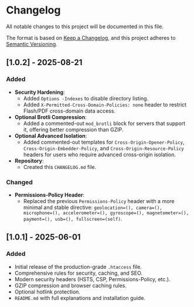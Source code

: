 # Changelog

All notable changes to this project will be documented in this file.

The format is based on [Keep a Changelog](https://keepachangelog.com/en/1.0.0/),
and this project adheres to [Semantic Versioning](https://semver.org/spec/v2.0.0.html).

## [1.0.2] - 2025-08-21

### Added
- **Security Hardening**:
    - Added `Options -Indexes` to disable directory listing.
    - Added `X-Permitted-Cross-Domain-Policies: none` header to restrict Flash/PDF cross-domain data access.
- **Optional Brotli Compression**:
    - Added a commented-out `mod_brotli` block for servers that support it, offering better compression than GZIP.
- **Optional Advanced Isolation**:
    - Added commented-out templates for `Cross-Origin-Opener-Policy`, `Cross-Origin-Embedder-Policy`, and `Cross-Origin-Resource-Policy` headers for users who require advanced cross-origin isolation.
- **Repository**:
    - Created this `CHANGELOG.md` file.

### Changed
- **Permissions-Policy Header**:
    - Replaced the previous `Permissions-Policy` header with a more minimal and stable directive: `geolocation=(), camera=(), microphone=(), accelerometer=(), gyroscope=(), magnetometer=(), payment=(), usb=(), fullscreen=(self)`.

## [1.0.1] - 2025-06-01

### Added
- Initial release of the production-grade `.htaccess` file.
- Comprehensive rules for security, caching, and SEO.
- Modern security headers (HSTS, CSP, Permissions-Policy, etc.).
- GZIP compression and browser caching rules.
- Optional hotlink protection.
- `README.md` with full explanations and installation guide.
